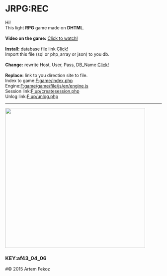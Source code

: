 # JRPG:REC
Hi!<br>
This light <b>RPG</b> game made on <b>DHTML</b>.<br><br>
<b>Video on the game:</b>
<a href="http://myvi.ru/player/embed/html/oNqE8acnPyMCwx1dELfnw7aFnwse4Lbfc2a-Q0y5I17TVWJB5uQx79zMgNy3bqnSS0">Click to watch!</a><br><br>
<b>Install:</b> database file link <a href="https://github.com/Fekoz/JRPG/tree/master/db">Click!</a><br>
Import this file (sql or php_array or json) to you db.<br><br>
<b>Сhange:</b> rewrite Host, User, Pass, DB_Name <a href="https://github.com/Fekoz/JRPG/blob/master/option/create_cfg.php">Click!</a><br><br>
<b>Replace:</b> link to you direction site to file.<br>
Index to game:<a href="https://github.com/Fekoz/JRPG/blob/master/game/index.php#L7">F:game/index.php</a><br>
Engine:<a href="https://github.com/Fekoz/JRPG/blob/master/game/game/file/js/en/engine.js#L1144">F:game/game/file/js/en/engine.js</a><br>
Session link:<a href="https://github.com/Fekoz/JRPG/blob/master/up/createsession.php#L33">F:up/createsession.php</a><br>
Unlog link:<a href="https://github.com/Fekoz/JRPG/blob/master/up/unlog.php#L25">F:up/unlog.php</a>
<hr>
<img src="http://oneloves.ru/Tests/tqtest/test/img_title.png" height="450">
<h3>KEY:af43_04_06</h3>
#© 2015 Artem Fekoz
